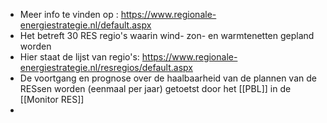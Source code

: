 - Meer info te vinden op : https://www.regionale-energiestrategie.nl/default.aspx
- Het betreft 30 RES regio's waarin wind- zon- en warmtenetten gepland worden
- Hier staat de lijst van regio's: https://www.regionale-energiestrategie.nl/resregios/default.aspx
- De voortgang en prognose over de haalbaarheid van de plannen van de RESsen worden (eenmaal per jaar) getoetst door het [[PBL]] in de [[Monitor RES]]
-